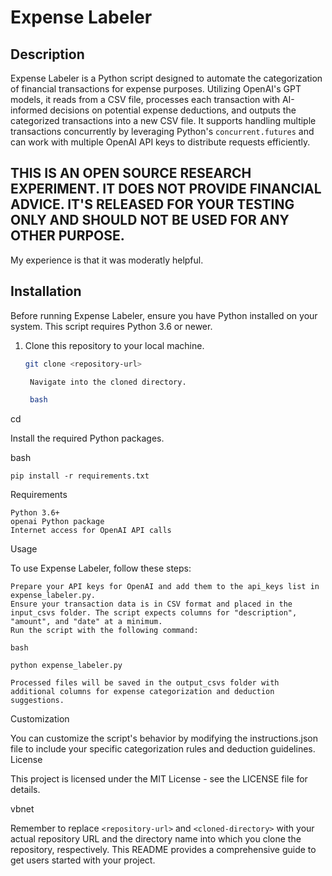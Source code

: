 # Expense Labeler

## Description
Expense Labeler is a Python script designed to automate the categorization of financial transactions for expense purposes. Utilizing OpenAI's GPT models, it reads from a CSV file, processes each transaction with AI-informed decisions on potential expense deductions, and outputs the categorized transactions into a new CSV file. It supports handling multiple transactions concurrently by leveraging Python's `concurrent.futures` and can work with multiple OpenAI API keys to distribute requests efficiently.

## THIS IS AN OPEN SOURCE RESEARCH EXPERIMENT. IT DOES NOT PROVIDE FINANCIAL ADVICE. IT'S RELEASED FOR YOUR TESTING ONLY AND SHOULD NOT BE USED FOR ANY OTHER PURPOSE.

My experience is that it was moderatly helpful. 

## Installation

Before running Expense Labeler, ensure you have Python installed on your system. This script requires Python 3.6 or newer.

1. Clone this repository to your local machine.
   ```bash
   git clone <repository-url>

    Navigate into the cloned directory.

    bash

cd <cloned-directory>

Install the required Python packages.

bash

    pip install -r requirements.txt

Requirements

    Python 3.6+
    openai Python package
    Internet access for OpenAI API calls

Usage

To use Expense Labeler, follow these steps:

    Prepare your API keys for OpenAI and add them to the api_keys list in expense_labeler.py.
    Ensure your transaction data is in CSV format and placed in the input_csvs folder. The script expects columns for "description", "amount", and "date" at a minimum.
    Run the script with the following command:

    bash

    python expense_labeler.py

    Processed files will be saved in the output_csvs folder with additional columns for expense categorization and deduction suggestions.

Customization

You can customize the script's behavior by modifying the instructions.json file to include your specific categorization rules and deduction guidelines.
License

This project is licensed under the MIT License - see the LICENSE file for details.

vbnet


Remember to replace `<repository-url>` and `<cloned-directory>` with your actual repository URL and the directory name into which you clone the repository, respectively. This README provides a comprehensive guide to get users started with your project.

